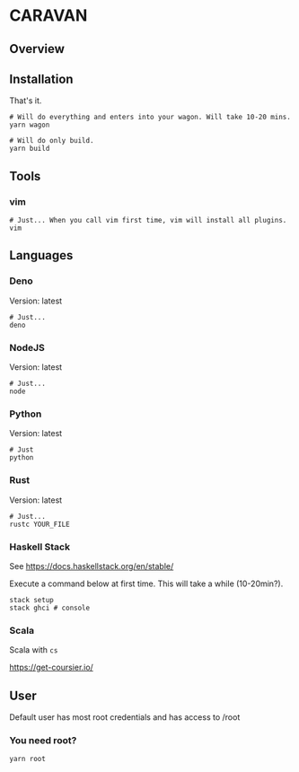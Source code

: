 # CARAVAN

<!-- @import "[TOC]" {cmd="toc" depthFrom=1 depthTo=6 orderedList=false} -->


## Overview


## Installation

That's it.

```shell
# Will do everything and enters into your wagon. Will take 10-20 mins.
yarn wagon

# Will do only build.
yarn build
```


## Tools

### vim

```shell
# Just... When you call vim first time, vim will install all plugins.
vim
```



## Languages

### Deno

Version: latest

```shell
# Just...
deno
```

### NodeJS

Version: latest

```shell
# Just...
node
```

### Python

Version: latest

```shell
# Just
python
```

### Rust

Version: latest

```shell
# Just...
rustc YOUR_FILE
```

### Haskell Stack

See https://docs.haskellstack.org/en/stable/

Execute a command below at first time. This will take a while (10-20min?).

```shell
stack setup
stack ghci # console
```

### Scala

Scala with `cs`

https://get-coursier.io/


## User

Default user has most root credentials and has access to /root


### You need root?

```
yarn root
```
